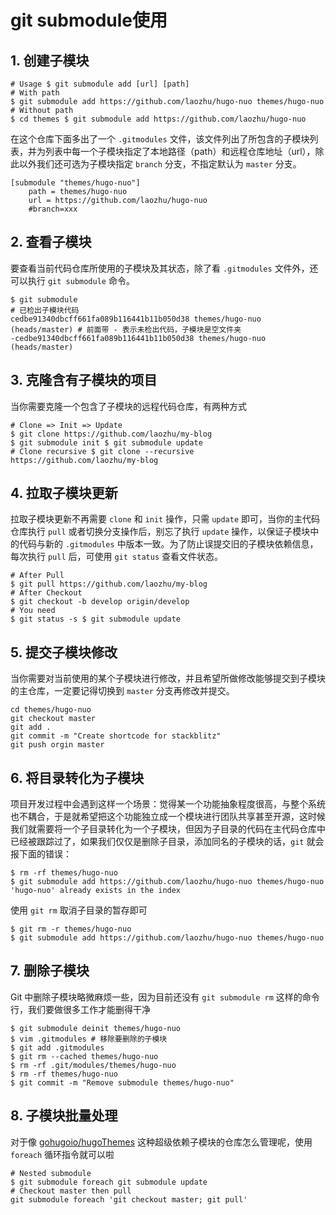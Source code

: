 # git submodule使用

## 1. 创建子模块 
```shell 
# Usage $ git submodule add [url] [path] 
# With path 
$ git submodule add https://github.com/laozhu/hugo-nuo themes/hugo-nuo 
# Without path 
$ cd themes $ git submodule add https://github.com/laozhu/hugo-nuo 
```
在这个仓库下面多出了一个 `.gitmodules` 文件，该文件列出了所包含的子模块列表，并为列表中每一个子模块指定了本地路径（path）和远程仓库地址（url），除此以外我们还可选为子模块指定 `branch` 分支，不指定默认为 `master` 分支。 
```shell 
[submodule "themes/hugo-nuo"]  
    path = themes/hugo-nuo  
    url = https://github.com/laozhu/hugo-nuo  
    #branch=xxx 
```
## 2. 查看子模块 
要查看当前代码仓库所使用的子模块及其状态，除了看 `.gitmodules` 文件外，还可以执行 `git submodule` 命令。 
```shell 
$ git submodule 
# 已检出子模块代码 
cedbe91340dbcff661fa089b116441b11b050d38 themes/hugo-nuo (heads/master) # 前面带 - 表示未检出代码，子模块是空文件夹 
-cedbe91340dbcff661fa089b116441b11b050d38 themes/hugo-nuo (heads/master) 
```
## 3. 克隆含有子模块的项目 
当你需要克隆一个包含了子模块的远程代码仓库，有两种方式 
```shell 
# Clone => Init => Update 
$ git clone https://github.com/laozhu/my-blog 
$ git submodule init $ git submodule update 
# Clone recursive $ git clone --recursive https://github.com/laozhu/my-blog 
```
## 4. 拉取子模块更新 
拉取子模块更新不再需要 `clone` 和 `init` 操作，只需 `update` 即可，当你的主代码仓库执行 `pull` 或者切换分支操作后，别忘了执行 `update` 操作，以保证子模块中的代码与新的 `.gitmodules` 中版本一致。为了防止误提交旧的子模块依赖信息，每次执行 `pull` 后，可使用 `git status`            查看文件状态。 
```shell 
# After Pull 
$ git pull https://github.com/laozhu/my-blog 
# After Checkout 
$ git checkout -b develop origin/develop 
# You need 
$ git status -s $ git submodule update 
```
## 5. 提交子模块修改 
当你需要对当前使用的某个子模块进行修改，并且希望所做修改能够提交到子模块的主仓库，一定要记得切换到 `master` 分支再修改并提交。 
```shell 
cd themes/hugo-nuo 
git checkout master 
git add . 
git commit -m "Create shortcode for stackblitz" 
git push orgin master 
```
## 6. 将目录转化为子模块 
项目开发过程中会遇到这样一个场景：觉得某一个功能抽象程度很高，与整个系统也不耦合，于是就希望把这个功能独立成一个模块进行团队共享甚至开源，这时候我们就需要将一个子目录转化为一个子模块，但因为子目录的代码在主代码仓库中已经被跟踪过了，如果我们仅仅是删除子目录，添加同名的子模块的话，`git` 就会报下面的错误： 
```shell 
$ rm -rf themes/hugo-nuo 
$ git submodule add https://github.com/laozhu/hugo-nuo themes/hugo-nuo 
'hugo-nuo' already exists in the index 
```
使用 `git rm` 取消子目录的暂存即可 
```shell 
$ git rm -r themes/hugo-nuo 
$ git submodule add https://github.com/laozhu/hugo-nuo themes/hugo-nuo 
```
## 7. 删除子模块 
Git 中删除子模块略微麻烦一些，因为目前还没有 `git submodule rm` 这样的命令行，我们要做很多工作才能删得干净 
```shell 
$ git submodule deinit themes/hugo-nuo 
$ vim .gitmodules # 移除要删除的子模块 
$ git add .gitmodules 
$ git rm --cached themes/hugo-nuo 
$ rm -rf .git/modules/themes/hugo-nuo 
$ rm -rf themes/hugo-nuo 
$ git commit -m "Remove submodule themes/hugo-nuo" 
```
## 8. 子模块批量处理 
对于像 [gohugoio/hugoThemes](https://github.com/gohugoio/hugoThemes) 这种超级依赖子模块的仓库怎么管理呢，使用 `foreach` 循环指令就可以啦 
```shell 
# Nested submodule 
$ git submodule foreach git submodule update 
# Checkout master then pull 
git submodule foreach 'git checkout master; git pull'    
```
